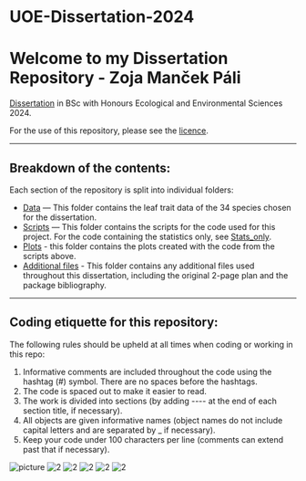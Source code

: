 # UOE-Dissertation-2024

# Welcome to my Dissertation Repository - Zoja Manček Páli

[Dissertation](https://github.com/zmancekpali/UOE-Dissertation-2024/blob/main/Dissertation.pdf) in BSc with Honours Ecological and Environmental Sciences 2024. 

For the use of this repository, please see the [licence](). 

__________
## Breakdown of the contents:
Each section of the repository is split into individual folders:
  - [Data](https://github.com/zmancekpali/UOE-Dissertation-2024/tree/main/Data) — This folder contains the leaf trait data of the 34 species chosen for the dissertation. 
  - [Scripts](https://github.com/zmancekpali/UOE-Dissertation-2024/tree/main/Scripts) — This folder contains the scripts for the code used for this project. For the code containing the statistics only, see [Stats_only]().
  - [Plots](https://github.com/zmancekpali/UOE-Dissertation-2024/tree/main/Plots) - this folder contains the plots created with the code from the scripts above.
  - [Additional files](https://github.com/zmancekpali/UOE-Dissertation-2024/tree/main/Additional%20files) - This folder contains any additional files used throughout this dissertation, including the original 2-page plan and the package bibliography. 

__________
## Coding etiquette for this repository:
The following rules should be upheld at all times when coding or working in this repo:
1. Informative comments are included throughout the code using the hashtag (#) symbol. There are no spaces before the hashtags. 
2. The code is spaced out to make it easier to read.
3. The work is divided into sections (by adding ---- at the end of each section title, if necessary).
4. All objects are given informative names (object names do not include capital letters and are separated by _ if necessary).
5. Keep your code under 100 characters per line (comments can extend past that if necessary).


![picture](https://github.com/zmancekpali/UOE-Dissertation-2024/blob/main/Additional%20files/C3F63524-EA7A-4E38-8454-83FFF66750E0.JPG)
![2](https://github.com/zmancekpali/UOE-Dissertation-2024/blob/main/Additional%20files/IMG_5119.JPG)
![2](https://github.com/zmancekpali/UOE-Dissertation-2024/blob/main/Additional%20files/IMG_5195%203.JPG)
![2](https://github.com/zmancekpali/UOE-Dissertation-2024/blob/main/Additional%20files/IMG_5913.JPG)
![2](https://github.com/zmancekpali/UOE-Dissertation-2024/blob/main/Additional%20files/IMG_5949%203.JPG)
![2](https://github.com/zmancekpali/UOE-Dissertation-2024/blob/main/Additional%20files/IMG_5197.JPG)
